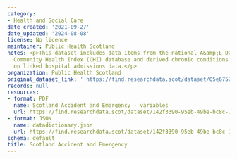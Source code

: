 ```yaml
---
category:
- Health and Social Care
date_created: '2021-09-27'
date_updated: '2024-08-08'
license: No licence
maintainer: Public Health Scotland
notes: <p>This dataset includes data items from the national A&amp;E DataMart, the
  Community Health Index (CHI) database and derived chronic conditions items based
  on linked hospital admissions data.</p>
organization: Public Health Scotland
original_dataset_link: ' https://find.researchdata.scot/dataset/05e6752e-3a0b-4809-aa14-207b4761ef60'
records: null
resources:
- format: PDF
  name: Scotland Accident and Emergency - variables
  url: https://find.researchdata.scot/dataset/142f3390-95eb-49be-bc8c-1a752a7d308e/resource/6cce462c-0a8b-455b-9053-bd09adc4cba4/download/scotland-accident-and-emergency-variables_updated_10.07.24.pdf
- format: JSON
  name: datadictionary.json
  url: https://find.researchdata.scot/dataset/142f3390-95eb-49be-bc8c-1a752a7d308e/resource/05e6752e-3a0b-4809-aa14-207b4761ef60/download/datadictionary.json
schema: default
title: Scotland Accident and Emergency
---
```

